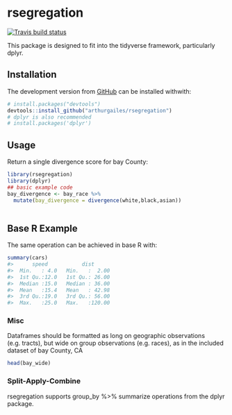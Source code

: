 
<!-- README.md is generated from README.Rmd. Please edit that file -->

# rsegregation

<!-- badges: start -->

[![Travis build
status](https://travis-ci.org/arthurgailes/rsegregation.svg?branch=master)](https://travis-ci.org/arthurgailes/rsegregation)
<!-- badges: end -->

This package is designed to fit into the tidyverse framework,
particularly dplyr.

## Installation

<!--
You can install the released version of rsegregation from [CRAN](https://CRAN.R-project.org) with:

``` r
install.packages("rsegregation")
```
-->

The development version from [GitHub](https://github.com/) can be
installed withwith:

``` r
# install.packages("devtools")
devtools::install_github("arthurgailes/rsegregation")
# dplyr is also recommended
# install.packages('dplyr')
```

## Usage

Return a single divergence score for bay County:

``` r
library(rsegregation)
library(dplyr)
## basic example code
bay_divergence <- bay_race %>% 
  mutate(bay_divergence = divergence(white,black,asian))
  
```

## Base R Example

The same operation can be achieved in base R with:

``` r
summary(cars)
#>      speed           dist       
#>  Min.   : 4.0   Min.   :  2.00  
#>  1st Qu.:12.0   1st Qu.: 26.00  
#>  Median :15.0   Median : 36.00  
#>  Mean   :15.4   Mean   : 42.98  
#>  3rd Qu.:19.0   3rd Qu.: 56.00  
#>  Max.   :25.0   Max.   :120.00
```

### Misc

Dataframes should be formatted as long on geographic observations
(e.g. tracts), but wide on group observations (e.g. races), as in the
included dataset of bay County, CA

``` r
head(bay_wide)
```

### Split-Apply-Combine

rsegregation supports group\_by %\>% summarize operations from the dplyr
package.
